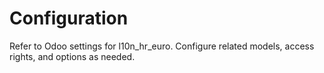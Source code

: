 # Configuration

Refer to Odoo settings for l10n_hr_euro. Configure related models, access rights, and options as needed.
